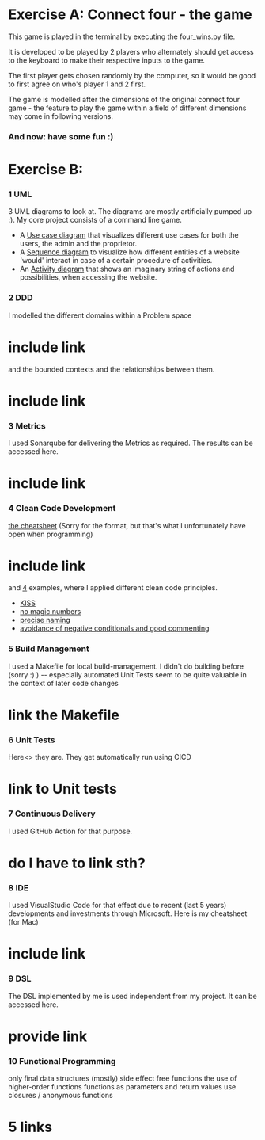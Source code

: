 # Exercise A: Connect four - the game

This game is played in the terminal by executing the four_wins.py file. 

It is developed to be played by 2 players who alternately should get access to the keyboard to make their respective inputs to the game. 

The first player gets chosen randomly by the computer, so it would be good to first agree on who's player 1 and 2 first.  

The game is modelled after the dimensions of the original connect four game - the feature to play the game within a field of different dimensions may come in following versions. 

### And now: have some fun :)

# Exercise B: 

### 1 UML
3 UML diagrams to look at. The diagrams are mostly artificially pumped up :). My core project consists of a command line game.

* A [Use case diagram](doc/uml/Use%20Case%20Diagram%20of%20the%20Gaming%20ebsite.pdf) that visualizes different use cases for both the users, the admin and the proprietor.
* A [Sequence diagram](doc/uml/Sequence%20Diagram.pdf) to visualize how different entities of a website 'would' interact in case of a certain procedure of activities.
* An [Activity diagram](doc/uml/Sequence%20Diagram.pdf) that shows an imaginary string of actions and possibilities, when accessing the website. 

### 2 DDD
I modelled the different domains within a Problem space 
# include link
and the bounded contexts and the relationships between them.
# include link

### 3 Metrics
I used Sonarqube for delivering the Metrics as required. The results can be accessed here.
# include link

### 4 Clean Code Development
[the cheatsheet](doc/clean_code/cheatsheet%20clean_code.docx)  (Sorry for the format, but that's what I unfortunately have open when programming)
# include link
and [4](doc/clean_code/code_examples) examples, where I applied different clean code principles.
* [KISS](doc/clean_code/code_examples/KISS%20in%20practice.png)
* [no magic numbers](doc/clean_code/code_examples/no%20magic%20numbers.png)
* [precise naming](doc/clean_code/code_examples/precise%20naming.png)
* [avoidance of negative conditionals and good commenting](doc/clean_code/code_examples/combination.png)

### 5 Build Management
I used a Makefile for local build-management. I didn't do building before (sorry :) ) -- especially automated Unit Tests seem to be quite valuable in the context of later code changes
# link the Makefile

### 6 Unit Tests
Here<> they are. They get automatically run using CICD 
# link to Unit tests

### 7 Continuous Delivery
I used GitHub Action for that purpose. 
# do I have to link sth?

### 8 IDE
I used VisualStudio Code for that effect due to recent (last 5 years) developments and investments through Microsoft. 
Here is my cheatsheet (for Mac)
# include link

### 9 DSL
The DSL implemented by me is used independent from my project. It can be accessed here.
# provide link

### 10 Functional Programming
only final data structures
(mostly) side effect free functions
the use of higher-order functions
functions as parameters and return values
use closures / anonymous functions
# 5 links